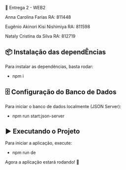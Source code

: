 📌 Entrega 2 - WEB2

Anna Carolina Farias RA: 811448

Eugênio Akinori Kisi Nishimiya RA: 811598

Nataly Cristina da Silva RA: 812719

## 📦 Instalação das dependÊncias 

Para instalar as dependências, basta rodar:

- npm i

## 🗄️ Configuração do Banco de Dados

Para iniciar o banco de dados localmente (JSON Server):

- npm run start:json-server

## ▶️ Executando o Projeto

Para iniciar a aplicação, execute:

- npm run de

Agora a aplicação estará rodando! 🎉
